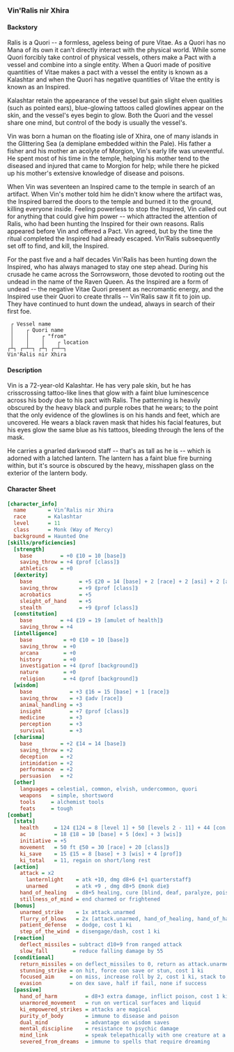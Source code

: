 ### Vin'Ralis nir Xhira

#### Backstory
Ralis is a Quori -- a formless, ageless being of pure Vitae. As a Quori has no Mana of its own it can't directly interact with the physical world. While some Quori forcibly take control of physical vessels, others make a Pact with a vessel and combine into a single entity. When a Quori made of positive quantities of Vitae makes a pact with a vessel the entity is known as a Kalashtar and when the Quori has negative quantities of Vitae the entity is known as an Inspired.

Kalashtar retain the appearance of the vessel but gain slight elven qualities (such as pointed ears), blue-glowing tattoos called glowlines appear on the skin, and the vessel's eyes begin to glow. Both the Quori and the vessel share one mind, but control of the body is usually the vessel's.

Vin was born a human on the floating isle of Xhira, one of many islands in the Glittering Sea (a demiplane embedded within the Pale). His father a fisher and his mother an acolyte of Morgion, Vin's early life was uneventful. He spent most of his time in the temple, helping his mother tend to the diseased and injured that came to Morgion for help; while there he picked up his mother's extensive knowledge of disease and poisons.

When Vin was seventeen an Inspired came to the temple in search of an artifact. When Vin's mother told him he didn't know where the artifact was, the Inspired barred the doors to the temple and burned it to the ground, killing everyone inside. Feeling powerless to stop the Inspired, Vin called out for anything that could give him power -- which attracted the attention of Ralis, who had been hunting the Inspired for their own reasons. Ralis appeared before Vin and offered a Pact. Vin agreed, but by the time the ritual completed the Inspired had already escaped. Vin'Ralis subsequently set off to find, and kill, the Inspired.

For the past five and a half decades Vin'Ralis has been hunting down the Inspired, who has always managed to stay one step ahead. During his crusade he came across the Sorrowsworn, those devoted to rooting out the undead in the name of the Raven Queen. As the Inspired are a form of undead -- the negative Vitae Quori present as necromantic energy, and the Inspired use their Quori to create thralls -- Vin'Ralis saw it fit to join up. They have continued to hunt down the undead, always in search of their first foe.
```
 ┌ Vessel name
 │    ┌ Quori name
 │    │    ┌ "from"
 │    │    │    ┌ location
┌┴┐ ┌─┴─┐ ┌┴┐ ┌─┴─┐
Vin'Ralis nir Xhira
```

#### Description
Vin is a 72-year-old Kalashtar. He has very pale skin, but he has crisscrossing tattoo-like lines that glow with a faint blue luminescence across his body due to his pact with Ralis. The patterning is heavily obscured by the heavy black and purple robes that he wears; to the point that the only evidence of the glowlines is on his hands and feet, which are uncovered. He wears a black raven mask that hides his facial features, but his eyes glow the same blue as his tattoos, bleeding through the lens of the mask.

He carries a gnarled darkwood staff -- that's as tall as he is -- which is adorned with a latched lantern. The lantern has a faint blue fire burning within, but it's source is obscured by the heavy, misshapen glass on the exterior of the lantern body.

#### Character Sheet
```ini
[character_info]
  name       = Vin’Ralis nir Xhira
  race       = Kalashtar
  level      = 11
  class      = Monk (Way of Mercy)
  background = Haunted One
[skills/proficiencies]
  [strength]
    base         = +0 ⟪10 = 10 [base]⟫
    saving_throw = +4 ⟪prof [class]⟫
    athletics    = +0
  [dexterity]
    base               = +5 ⟪20 = 14 [base] + 2 [race] + 2 [asi] + 2 [asi]⟫
    saving_throw       = +9 ⟪prof [class]⟫
    acrobatics         = +5
    sleight_of_hand    = +5
    stealth            = +9 ⟪prof [class]⟫
  [constitution]
    base         = +4 ⟪19 = 19 [amulet of health]⟫
    saving_throw = +4
  [intelligence]
    base          = +0 ⟪10 = 10 [base]⟫
    saving_throw  = +0
    arcana        = +0
    history       = +0
    investigation = +4 ⟪prof [background]⟫
    nature        = +0
    religion      = +4 ⟪prof [background]⟫
  [wisdom]
    base            = +3 ⟪16 = 15 [base] + 1 [race]⟫
    saving_throw    = +3 ⟪adv [race]⟫
    animal_handling = +3
    insight         = +7 ⟪prof [class]⟫
    medicine        = +3
    perception      = +3
    survival        = +3
  [charisma]
    base         = +2 ⟪14 = 14 [base]⟫
    saving_throw = +2
    deception    = +2
    intimidation = +2
    performance  = +2
    persuasion   = +2
  [other]
    languages = celestial, common, elvish, undercommon, quori
    weapons   = simple, shortsword
    tools     = alchemist tools
    feats     = tough
[combat]
  [stats]
    health     = 124 ⟪124 = 8 [level 1] + 50 [levels 2 - 11] + 44 [con modifier] + 22 [tough]⟫
    ac         = 18 ⟪18 = 10 [base] + 5 [dex] + 3 [wis]⟫
    initiative = +5
    movement   = 50 ft ⟪50 = 30 [race] + 20 [class]⟫
    ki_save    = 15 ⟪15 = 8 [base] + 3 [wis] + 4 [prof]⟫
    ki_total   = 11, regain on short/long rest
  [action]
    attack = x2
      lanternlight    = atk +10, dmg d8+6 ⟪+1 quarterstaff⟫
      unarmed         = atk +9 , dmg d8+5 ⟪monk die⟫
    hand_of_healing   = d8+5 healing, cure [blind, deaf, paralyze, poison, stun], cost 1 ki
    stillness_of_mind = end charmed or frightened
  [bonus]
    unarmed_strike    = 1x attack.unarmed
    flurry_of_blows   = 2x [attack.unarmed, hand_of_healing, hand_of_harm], cost 1 ki
    patient_defense   = dodge, cost 1 ki
    step_of_the_wind  = disengage/dash, cost 1 ki
  [reaction]
    deflect_missiles = subtract d10+9 from ranged attack
    slow_fall        = reduce falling damage by 55
  [conditional]
    return_missiles = on deflect_missiles to 0, return as attack.unarmed 20/60ft, cost 1 ki
    stunning_strike = on hit, force con save or stun, cost 1 ki
    focused_aim     = on miss, increase roll by 2, cost 1 ki, stack to 3
    evasion         = on dex save, half if fail, none if success
  [passive]
    hand_of_harm         = d8+3 extra damage, inflict poison, cost 1 ki
    unarmored_movement   = run on vertical surfaces and liquid
    ki_empowered_strikes = attacks are magical
    purity_of_body       = immune to disease and poison
    dual_mind            = advantage on wisdom saves
    mental_discipline    = resistance to psychic damage
    mind_link            = speak telepathically with one creature at a time within 110 feet
    severed_from_dreams  = immune to spells that require dreaming    
```
